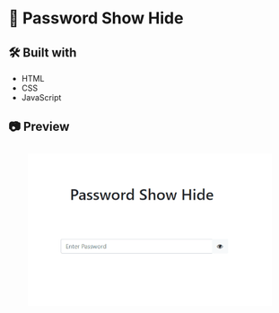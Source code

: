 # 🔑 Password Show Hide

## 🛠 Built with
- HTML
- CSS
- JavaScript

## 📷 Preview


<p align="center" style="padding: 10px">
    <img alt="" src="./assets/gif.gif" width="90%">
    <br>